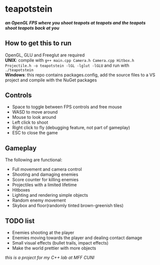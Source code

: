# teapotstein
##### an OpenGL FPS where you shoot teapots at teapots and the teapots shoot teapots back at you


## How to get this to run

OpenGL, GLU and Freeglut are required  
**UNIX**: compile with `g++ main.cpp Camera.h Camera.cpp Hitbox.h Projectile.h -o teapotstein -lGL -lglut -lGLU` and run with `./teapotstein`  
**Windows**: this repo contains packages.config, add the source files to a VS project and compile with the NuGet packages

## Controls

* Space to toggle between FPS controls and free mouse
* WASD to move around
* Mouse to look around
* Left click to shoot
* Right click to fly (debugging feature, not part of gameplay)
* ESC to close the game

## Gameplay

The following are functional:

* Full movement and camera control
* Shooting and damaging enemies
* Score counter for killing enemies
* Projectiles with a limited lifetime
* Hitboxes
* Lighting and rendering simple objects
* Random enemy movement
* Skybox and floor(randomly tinted brown-greenish tiles)

## TODO list

* Enemies shooting at the player
* Enemies moving towards the player and dealing contact damage
* Small visual effects (bullet trails, impact effects)
* Make the world prettier with more objects


*this is a project for my C++ lab at MFF CUNI*
